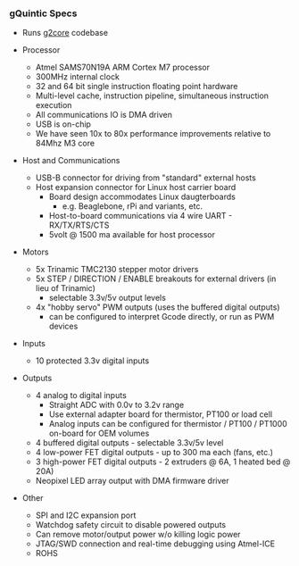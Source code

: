 
### gQuintic Specs
- Runs [g2core](https://github.com/synthetos/g2) codebase

- Processor
  - Atmel SAMS70N19A ARM Cortex M7 processor
  - 300MHz internal clock
  - 32 and 64 bit single instruction floating point hardware
  - Multi-level cache, instruction pipeline, simultaneous instruction execution
  - All communications IO is DMA driven
  - USB is on-chip
  - We have seen 10x to 80x performance improvements relative to 84Mhz M3 core

- Host and Communications
  - USB-B connector for driving from "standard" external hosts
  - Host expansion connector for Linux host carrier board
    - Board design accommodates Linux daugterboards 
      - e.g. Beaglebone, rPi and variants, etc.
    - Host-to-board communications via 4 wire UART - RX/TX/RTS/CTS
    - 5volt @ 1500 ma available for host processor

- Motors
  - 5x Trinamic TMC2130 stepper motor drivers
  - 5x STEP / DIRECTION / ENABLE breakouts for external drivers (in lieu of Trinamic)  
    - selectable 3.3v/5v output levels
  - 4x "hobby servo" PWM outputs (uses the buffered digital outputs)
    - can be configured to interpret Gcode directly, or run as PWM devices

- Inputs
  - 10 protected 3.3v digital inputs  

- Outputs
  - 4 analog to digital inputs 
    - Straight ADC with 0.0v to 3.2v range
    - Use external adapter board for thermistor, PT100 or load cell
    - Analog inputs can be configured for thermistor / PT100 / PT1000 on-board for OEM volumes 
  - 4 buffered digital outputs - selectable 3.3v/5v level
  - 4 low-power FET digital outputs - up to 300 ma each (fans, etc.)
  - 3 high-power FET digital outputs - 2 extruders @ 6A, 1 heated bed @ 20A)
  - Neopixel LED array output with DMA firmware driver

- Other
  - SPI and I2C expansion port
  - Watchdog safety circuit to disable powered outputs
  - Can remove motor/output power w/o killing logic power
  - JTAG/SWD connection and real-time debugging using Atmel-ICE
  - ROHS

